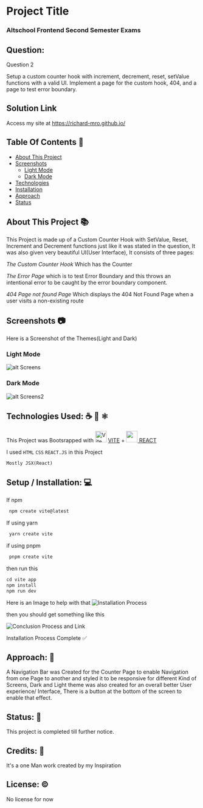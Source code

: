 # Project Title
 ### Altschool Frontend Second Semester Exams

## Question:
Question 2 

Setup a custom counter hook with increment, decrement, reset, setValue functions with a valid UI. Implement a page for the custom hook, 404, and a page to test error boundary.

## Solution Link
Access my site at https://richard-mro.github.io/

## Table Of Contents  📑

<!--ts-->
   * [About This Project](About-This-Project)
   * [Screenshots](Screenshots)
      * [Light Mode](Light-Mode)
      * [Dark Mode](Dark-Mode)
   * [Technologies](Technologies-used)
   * [Installation](Setup/Installation)
   * [Approach](Approach)
   * [Status](Status) 
<!--te-->

## About This Project 📚
This Project is made up of a Custom Counter Hook with SetValue, Reset, Increment and Decrement functions just like it was stated in the question, It was also given very beautiful UI(User Interface), It consists of three pages:

*The Custom Counter Hook* Which has the Counter

*The Error Page* which is to test Error Boundary and this throws an intentional error to be caught by the error boundary component.

*404 Page not found Page* Which displays the 404 Not Found Page when a user visits a non-existing route

## Screenshots 📷
Here is a Screenshot of the Themes(Light and Dark)
### Light Mode
![alt Screens](https://github.com/Richard-Mro/Richard-Mro.github.io/assets/104454092/65821bd1-9296-4edb-9e9d-d2209620be30)

### Dark Mode
![alt Screens2](https://github.com/Richard-Mro/Richard-Mro.github.io/assets/104454092/c1a2d7e9-d796-46a3-af9c-f56173ff85c2)



## Technologies Used: ☕️ 🐍 ⚛️
This Project was Bootsrapped with <img width="30px" height="30px" alt="Vite Logo" src="https://upload.wikimedia.org/wikipedia/commons/thumb/f/f1/Vitejs-logo.svg/1039px-Vitejs-logo.svg.png"/> <a href ="https://vitejs.dev/guide/">VITE</a> + <img width="30px" height="30px" src="https://upload.wikimedia.org/wikipedia/commons/thumb/a/a7/React-icon.svg/1150px-React-icon.svg.png"><a href="https://react.dev/"> REACT</a>  

I used `HTML` `CSS` `REACT.JS` in this Project

`Mostly JSX(React)`

## Setup / Installation: 💻

If npm
```ts
 npm create vite@latest
```
If using yarn
```ts
 yarn create vite
```
if using pnpm
```ts
 pnpm create vite
```
then run this
```ts
cd vite app
npm install
npm run dev
```
Here is an Image to help with that
<img src="https://scrimba.com/articles/content/images/size/w1000/2022/08/Create-a-new-React-app-with-Vite-8-2.png" alt= "Installation Process"/>

then you should get something like this

<img src="https://scrimba.com/articles/content/images/size/w1000/2022/08/Create-a-new-React-app-with-Vite-10.png" alt="Conclusion Process and Link"/>

Installation Process Complete ✅

## Approach: 🚶
A Navigation Bar was Created for the Counter Page to enable Navigation from one Page to another and styled it to be responsive for different Kind of Screens, Dark and Light theme was also created for an overall better User experience/ Interface, There is a button at the bottom of the screen to enable that effect.

## Status: 📶
This project is completed till further notice.

## Credits: 📝
It's a one Man work created by my Inspiration 

## License: ©️
No license for now

